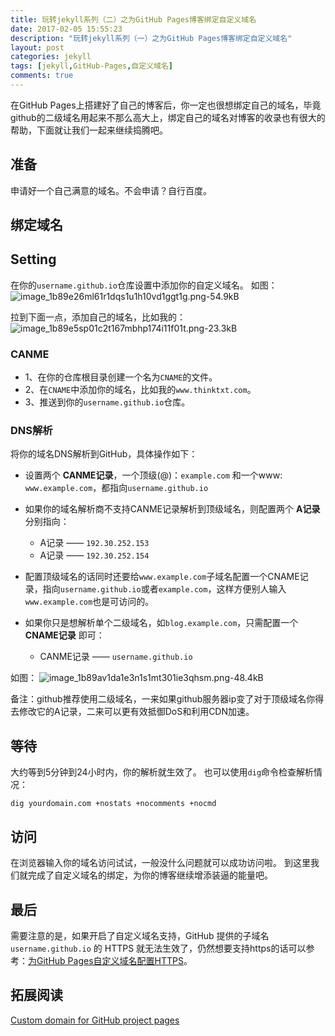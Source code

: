 ```yaml
---
title: 玩转jekyll系列（二）之为GitHub Pages博客绑定自定义域名
date: 2017-02-05 15:55:23
description: "玩转jekyll系列（一）之为GitHub Pages博客绑定自定义域名"
layout: post
categories: jekyll
tags: [jekyll,GitHub-Pages,自定义域名]
comments: true
---
```

在GitHub Pages上搭建好了自己的博客后，你一定也很想绑定自己的域名，毕竟github的二级域名用起来不那么高大上，绑定自己的域名对博客的收录也有很大的帮助，下面就让我们一起来继续捣腾吧。

## 准备
申请好一个自己满意的域名。不会申请？自行百度。

## 绑定域名

## Setting
在你的`username.github.io`仓库设置中添加你的自定义域名。
如图：
![image_1b89e26ml61r1dqs1u1h10vd1ggt1g.png-54.9kB][1]

拉到下面一点，添加自己的域名，比如我的：
![image_1b89e5sp01c2t167mbhp174i11f01t.png-23.3kB][2]

### CANME

* 1、在你的仓库根目录创建一个名为`CNAME`的文件。
* 2、在`CNAME`中添加你的域名，比如我的`www.thinktxt.com`。
* 3、推送到你的`username.github.io`仓库。

### DNS解析
将你的域名DNS解析到GitHub，具体操作如下：

* 设置两个 **CANME记录**，一个顶级(@)：`example.com` 和一个www: `www.example.com`，都指向`username.github.io`

* 如果你的域名解析商不支持CANME记录解析到顶级域名，则配置两个 **A记录** 分别指向：
    - A记录 —— `192.30.252.153`
    - A记录 —— `192.30.252.154`

* 配置顶级域名的话同时还要给`www.example.com`子域名配置一个CNAME记录，指向`username.github.io`或者`example.com`，这样方便别人输入`www.example.com`也是可访问的。

* 如果你只是想解析单个二级域名，如`blog.example.com`，只需配置一个 **CNAME记录** 即可：
    - CANME记录 —— `username.github.io`

如图：
![image_1b89av1da1e3n1s1mt301ie3qhsm.png-48.4kB][3]

备注：github推荐使用二级域名，一来如果github服务器ip变了对于顶级域名你得去修改它的A记录，二来可以更有效抵御DoS和利用CDN加速。

## 等待
大约等到5分钟到24小时内，你的解析就生效了。
也可以使用`dig`命令检查解析情况：

```
dig yourdomain.com +nostats +nocomments +nocmd
```

## 访问
在浏览器输入你的域名访问试试，一般没什么问题就可以成功访问啦。
到这里我们就完成了自定义域名的绑定，为你的博客继续增添装逼的能量吧。

## 最后
需要注意的是，如果开启了自定义域名支持，GitHub 提供的子域名 `username.github.io` 的 HTTPS 就无法生效了，仍然想要支持https的话可以参考：[为GitHub Pages自定义域名配置HTTPS][4]。

## 拓展阅读
[Custom domain for GitHub project pages][5]



  [1]: https://thinktxt.static.lxyour.com/article/github_item_setting_20170205.jpg
  [2]: https://thinktxt.static.lxyour.com/article/github_custom_domain_20170205.jpg
  [3]: https://thinktxt.static.lxyour.com/article/domain_dns_20170205.jpg
  [4]: https://www.thinktxt.com/jekyll/2017/02/05/jekyll-series-github-pages-custom-domain-https.html
  [5]: http://stackoverflow.com/questions/9082499/custom-domain-for-github-project-pages
